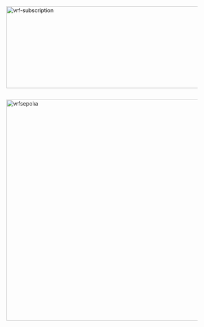 ## 
<img width="980" height="216" alt="vrf-subscription" src="https://github.com/user-attachments/assets/9e5cfb54-4420-475c-9a11-439924654fe4" />



##
<img width="837" height="583" alt="vrfsepolıa" src="https://github.com/user-attachments/assets/ab5fd23e-c2fa-4c43-a010-76f119766684" />


